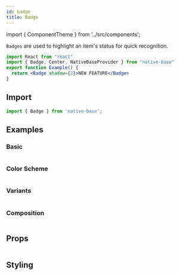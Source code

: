 ```yaml
---
id: badge
title: Badge
---
```


import { ComponentTheme } from '../src/components';

`Badges` are used to highlight an item's status for quick recognition.

```jsx isShowcase
import React from "react"
import { Badge, Center, NativeBaseProvider } from "native-base"
export function Example() {
  return <Badge shadow={2}>NEW FEATURE</Badge>
}
```

## Import

```jsx
import { Badge } from 'native-base';
```

## Examples

### Basic

```ComponentSnackPlayer path=components,composites,Badge,usage.tsx

```

### Color Scheme

```ComponentSnackPlayer path=components,composites,Badge,color.tsx

```

### Variants

```ComponentSnackPlayer path=components,composites,Badge,variants.tsx

```

### Composition

```ComponentSnackPlayer path=components,composites,Badge,composition.tsx

```

## Props

```ComponentPropTable path=composites,Badge,index.tsx

```

## Styling

<ComponentTheme name="badge" />

